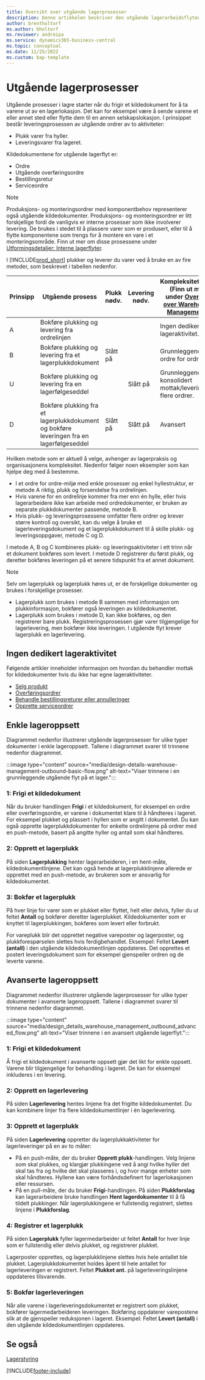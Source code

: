 ```yaml
---
title: Oversikt over utgående lagerprosesser
description: Denne artikkelen beskriver den utgående lagerarbeidsflyten.
author: brentholtorf
ms.author: bholtorf
ms.reviewer: andreipa
ms.service: dynamics365-business-central
ms.topic: conceptual
ms.date: 11/25/2022
ms.custom: bap-template
---
```

# <a name="outbound-warehouse-processes"></a><a name="outbound-warehouse-processes"></a><a name="outbound-warehouse-processes"></a>Utgående lagerprosesser

Utgående prosesser i lagre starter når du frigir et kildedokument for å ta varene ut av en lagerlokasjon. Det kan for eksempel være å sende varene et eller annet sted eller flytte dem til en annen selskapslokasjon. I prinsippet består leveringsprosessen av utgående ordrer av to aktiviteter:

* Plukk varer fra hyller.
* Leveringsvarer fra lageret.

Kildedokumentene for utgående lagerflyt er:  

* Ordre  
* Utgående overføringsordre  
* Bestillingsretur  
* Serviceordre  

> [!NOTE]
> Produksjons- og monteringsordrer med komponentbehov representerer også utgående kildedokumenter. Produksjons- og monteringsordrer er litt forskjellige fordi de vanligvis er interne prosesser som ikke involverer levering. De brukes i stedet til å plassere varer som er produsert, eller til å flytte komponentene som trengs for å montere en vare i et monteringsområde. Finn ut mer om disse prosessene under [Utformingsdetaljer: Interne lagerflyter](design-details-internal-warehouse-flows.md).  

I [!INCLUDE[prod_short](includes/prod_short.md)] plukker og leverer du varer ved å bruke en av fire metoder, som beskrevet i tabellen nedenfor.

|Prinsipp|Utgående prosess|Plukk nødv.|Levering nødv.|Kompleksitetsnivå (Finn ut mer under [Oversikt over Warehouse Management](design-details-warehouse-management.md))|  
|------|----------------|-----|---------|-------------------------------------------------------------------------------------|  
|A|Bokføre plukking og levering fra ordrelinjen|||Ingen dedikert lageraktivitet.|  
|B|Bokføre plukking og levering fra et lagerplukkdokument|Slått på||Grunnleggende: ordre for ordre.|  
|U|Bokføre plukking og levering fra en lagerfølgeseddel||Slått på|Grunnleggende: konsolidert mottak/levering for flere ordrer.|  
|D|Bokføre plukking fra et lagerplukkdokument og bokføre leveringen fra en lagerfølgeseddel|Slått på|Slått på|Avansert|  

Hvilken metode som er aktuell å velge, avhenger av lagerpraksis og organisasjonens kompleksitet. Nedenfor følger noen eksempler som kan hjelpe deg med å bestemme.

* I et ordre for ordre-miljø med enkle prosesser og enkel hyllestruktur, er metode A riktig, plukk og forsendelse fra ordrelinjen.
* Hvis varene for en ordrelinje kommer fra mer enn én hylle, eller hvis lagerarbeidere ikke kan arbeide med ordredokumenter, er bruken av separate plukkdokumenter passende, metode B.
* Hvis plukk- og leveringsprosessene omfatter flere ordrer og krever større kontroll og oversikt, kan du velge å bruke et lagerleveringsdokument og et lagerplukkdokument til å skille plukk- og leveringsoppgaver, metode C og D.  

I metode A, B og C kombineres plukk- og leveringsaktiviteter i ett trinn når et dokument bokføres som levert. I metode D registrerer du først plukk, og deretter bokføres leveringen på et senere tidspunkt fra et annet dokument.

> [!NOTE]
> Selv om lagerplukk og lagerplukk høres ut, er de forskjellige dokumenter og brukes i forskjellige prosesser.
> * Lagerplukk som brukes i metode B sammen med informasjon om plukkinformasjon, bokfører også leveringen av kildedokumentet.
> * Lagerplukk som brukes i metode D, kan ikke bokføres, og den registrerer bare plukk. Registreringsprosessen gjør varer tilgjengelige for lagerlevering, men bokfører ikke leveringen. I utgående flyt krever lagerplukk en lagerlevering.

## <a name="no-dedicated-warehouse-activity"></a><a name="no-dedicated-warehouse-activity"></a><a name="no-dedicated-warehouse-activity"></a>Ingen dedikert lageraktivitet

Følgende artikler inneholder informasjon om hvordan du behandler mottak for kildedokumenter hvis du ikke har egne lageraktiviteter.

* [Selg produkt](sales-how-sell-products.md)
* [Overføringsordrer](inventory-how-transfer-between-locations.md)
* [Behandle bestillingsreturer eller annulleringer](purchasing-how-process-purchase-returns-cancellations.md)
* [Opprette serviceordrer](service-how-to-create-service-orders.md)

## <a name="basic-warehouse-configurations"></a><a name="basic-warehouse-configurations"></a><a name="basic-warehouse-configurations"></a>Enkle lageroppsett

Diagrammet nedenfor illustrerer utgående lagerprosesser for ulike typer dokumenter i enkle lageroppsett. Tallene i diagrammet svarer til trinnene nedenfor diagrammet.  

:::image type="content" source="media/design-details-warehouse-management-outbound-basic-flow.png" alt-text="Viser trinnene i en grunnleggende utgående flyt på et lager.":::

### <a name="1-release-a-source-document"></a><a name="1-release-a-source-document"></a><a name="1-release-a-source-document"></a>1: Frigi et kildedokument

Når du bruker handlingen **Frigi** i et kildedokument, for eksempel en ordre eller overføringsordre, er varene i dokumentet klare til å håndteres i lageret. For eksempel plukket og plassert i hyllen som er angitt i dokumentet. Du kan også opprette lagerplukkdokumenter for enkelte ordrelinjene på ordrer med en push-metode, basert på angitte hyller og antall som skal håndteres.  

### <a name="2-create-an-inventory-pick"></a><a name="2-create-an-inventory-pick"></a><a name="2-create-an-inventory-pick"></a>2: Opprett et lagerplukk

På siden **Lagerplukking**  henter lagerarbeideren, i en hent-måte, kildedokumentlinjene. Det kan også hende at lagerplukklinjene allerede er opprettet med en push-metode, av brukeren som er ansvarlig for kildedokumentet.  

### <a name="3-post-an-inventory-pick"></a><a name="3-post-an-inventory-pick"></a><a name="3-post-an-inventory-pick"></a>3: Bokfør et lagerplukk

På hver linje for varer som er plukket eller flyttet, helt eller delvis, fyller du ut feltet **Antall** og bokfører deretter lagerplukket. Kildedokumenter som er knyttet til lagerplukkingen, bokføres som levert eller forbrukt.  

For vareplukk blir det opprettet negative vareposter og lagerposter, og plukkforespørselen slettes hvis ferdigbehandlet. Eksempel: Feltet **Levert (antall)** i den utgående kildedokumentlinjen oppdateres. Det opprettes et postert leveringsdokument som for eksempel gjenspeiler ordren og de leverte varene.  

## <a name="advanced-warehouse-configurations"></a><a name="advanced-warehouse-configurations"></a><a name="advanced-warehouse-configurations"></a>Avanserte lageroppsett

Diagrammet nedenfor illustrerer utgående lagerprosesser for ulike typer dokumenter i avanserte lageroppsett. Tallene i diagrammet svarer til trinnene nedenfor diagrammet.  

:::image type="content" source="media/design_details_warehouse_management_outbound_advanced_flow.png" alt-text="Viser trinnene i en avansert utgående lagerflyt.":::

### <a name="1-release-a-source-document-1"></a><a name="1-release-a-source-document-1"></a><a name="1-release-a-source-document-1"></a>1: Frigi et kildedokument

Å frigi et kildedokument i avanserte oppsett gjør det likt for enkle oppsett. Varene blir tilgjengelige for behandling i lageret. De kan for eksempel inkluderes i en levering.  

### <a name="2-create-a-warehouse-shipment"></a><a name="2-create-a-warehouse-shipment"></a><a name="2-create-a-warehouse-shipment"></a>2: Opprett en lagerlevering

På siden **Lagerlevering** hentes linjene fra det frigitte kildedokumentet. Du kan kombinere linjer fra flere kildedokumentlinjer i én lagerlevering.  

### <a name="3-create-a-warehouse-pick"></a><a name="3-create-a-warehouse-pick"></a><a name="3-create-a-warehouse-pick"></a>3: Opprett et lagerplukk

På siden **Lagerlevering** oppretter du lagerplukkaktiviteter for lagerleveringer på en av to måter:

- På en push-måte, der du bruker **Opprett plukk**-handlingen. Velg linjene som skal plukkes, og klargjør plukkingene ved å angi hvilke hyller det skal tas fra og hvilke det skal plasseres i, og hvor mange enheter som skal håndteres. Hyllene kan være forhåndsdefinert for lagerlokasjonen eller ressursen.
- På en pull-måte, der du bruker **Frigi**-handlingen. På siden **Plukkforslag** kan lagerarbeidere bruke handlingen **Hent lagerdokumenter** til å få tildelt plukkinger. Når lagerplukkingene er fullstendig registrert, slettes linjene i **Plukkforslag**.

### <a name="4-register-a-warehouse-pick"></a><a name="4-register-a-warehouse-pick"></a><a name="4-register-a-warehouse-pick"></a>4: Registrer et lagerplukk

På siden **Lagerplukk** fyller lagermedarbeider ut feltet **Antall** for hver linje som er fullstendig eller delvis plukket, og registrerer plukket.

Lagerposter opprettes, og lagerplukklinjene slettes hvis hele antallet ble plukket. Lagerplukkdokumentet holdes åpent til hele antallet for lagerleveringen er registrert. Feltet **Plukket ant.** på lagerleveringslinjene oppdateres tilsvarende.  

### <a name="5-post-the-warehouse-shipment"></a><a name="5-post-the-warehouse-shipment"></a><a name="5-post-the-warehouse-shipment"></a>5: Bokfør lagerleveringen

Når alle varene i lagerleveringsdokumentet er registrert som plukket, bokfører lagermedarbeideren leveringen. Bokføring oppdaterer varepostene slik at de gjenspeiler reduksjonen i lageret. Eksempel: Feltet **Levert (antall)** i den utgående kildedokumentlinjen oppdateres.  

## <a name="see-also"></a><a name="see-also"></a><a name="see-also"></a>Se også

[Lagerstyring](design-details-warehouse-management.md)  

[!INCLUDE[footer-include](includes/footer-banner.md)]
